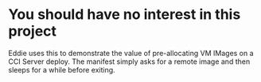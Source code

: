 # You should have no interest in this project

Eddie uses this to demonstrate the value of pre-allocating VM IMages on a CCI Server deploy.
The manifest simply asks for a remote image and then sleeps for a while before exiting.
